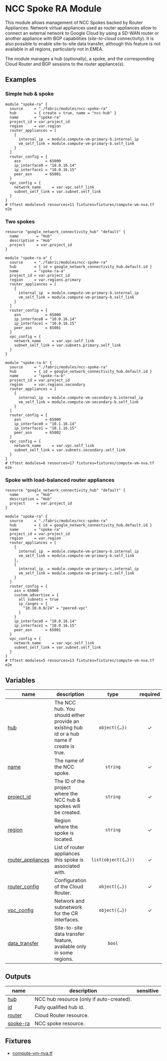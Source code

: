# NCC Spoke RA Module

This module allows management of NCC Spokes backed by Router Appliances. Network virtual appliances used as router appliances allow to connect an external network to Google Cloud by using a SD-WAN router or another appliance with BGP capabilities (_site-to-cloud_ connectivity). It is also possible to enable site-to-site data transfer, although this feature is not available in all regions, particularly not in EMEA.

The module manages a hub (optionally), a spoke, and the corresponding Cloud Router and BGP sessions to the router appliance(s).

## Examples

### Simple hub & spoke

```hcl
module "spoke-ra" {
  source     = "./fabric/modules/ncc-spoke-ra"
  hub        = { create = true, name = "ncc-hub" }
  name       = "spoke-ra"
  project_id = var.project_id
  region     = var.region
  router_appliances = [
    {
      internal_ip  = module.compute-vm-primary-b.internal_ip
      vm_self_link = module.compute-vm-primary-b.self_link
    }
  ]
  router_config = {
    asn           = 65000
    ip_interface0 = "10.0.16.14"
    ip_interface1 = "10.0.16.15"
    peer_asn      = 65001
  }
  vpc_config = {
    network_name     = var.vpc.self_link
    subnet_self_link = var.subnet.self_link
  }
}
# tftest modules=5 resources=11 fixtures=fixtures/compute-vm-nva.tf e2e
```

### Two spokes

```hcl
resource "google_network_connectivity_hub" "default" {
  name        = "Hub"
  description = "Hub"
  project     = var.project_id
}

module "spoke-ra-a" {
  source     = "./fabric/modules/ncc-spoke-ra"
  hub        = { id = google_network_connectivity_hub.default.id }
  name       = "spoke-ra-a"
  project_id = var.project_id
  region     = var.regions.primary
  router_appliances = [
    {
      internal_ip  = module.compute-vm-primary-b.internal_ip
      vm_self_link = module.compute-vm-primary-b.self_link
    }
  ]
  router_config = {
    asn           = 65000
    ip_interface0 = "10.0.16.14"
    ip_interface1 = "10.0.16.15"
    peer_asn      = 65001
  }
  vpc_config = {
    network_name     = var.vpc.self_link
    subnet_self_link = var.subnets.primary.self_link
  }
}

module "spoke-ra-b" {
  source     = "./fabric/modules/ncc-spoke-ra"
  hub        = { id = google_network_connectivity_hub.default.id }
  name       = "spoke-ra-b"
  project_id = var.project_id
  region     = var.regions.secondary
  router_appliances = [
    {
      internal_ip  = module.compute-vm-secondary-b.internal_ip
      vm_self_link = module.compute-vm-secondary-b.self_link
    }
  ]
  router_config = {
    asn           = 65000
    ip_interface0 = "10.1.16.14"
    ip_interface1 = "10.1.16.15"
    peer_asn      = 65002
  }
  vpc_config = {
    network_name     = var.vpc.self_link
    subnet_self_link = var.subnets.secondary.self_link
  }
}
# tftest modules=6 resources=17 fixtures=fixtures/compute-vm-nva.tf e2e
```

### Spoke with load-balanced router appliances

```hcl
resource "google_network_connectivity_hub" "default" {
  name        = "Hub"
  description = "Hub"
  project     = var.project_id
}

module "spoke-ra" {
  source     = "./fabric/modules/ncc-spoke-ra"
  hub        = { id = google_network_connectivity_hub.default.id }
  name       = "spoke-ra"
  project_id = var.project_id
  region     = var.region
  router_appliances = [
    {
      internal_ip  = module.compute-vm-primary-b.internal_ip
      vm_self_link = module.compute-vm-primary-b.self_link
    },
    {
      internal_ip  = module.compute-vm-primary-c.internal_ip
      vm_self_link = module.compute-vm-primary-c.self_link
    }
  ]
  router_config = {
    asn = 65000
    custom_advertise = {
      all_subnets = true
      ip_ranges = {
        "10.10.0.0/24" = "peered-vpc"
      }
    }
    ip_interface0 = "10.0.16.14"
    ip_interface1 = "10.0.16.15"
    peer_asn      = 65001
  }
  vpc_config = {
    network_name     = var.vpc.self_link
    subnet_self_link = var.subnet.self_link
  }
}
# tftest modules=5 resources=13 fixtures=fixtures/compute-vm-nva.tf e2e
```
<!-- BEGIN TFDOC -->
## Variables

| name | description | type | required | default |
|---|---|:---:|:---:|:---:|
| [hub](variables.tf#L23) | The NCC hub. You should either provide an existing hub id or a hub name if create is true. | <code title="object&#40;&#123;&#10;  create      &#61; optional&#40;bool, false&#41;&#10;  description &#61; optional&#40;string&#41;&#10;  id          &#61; optional&#40;string&#41;&#10;  name        &#61; optional&#40;string&#41;&#10;&#125;&#41;">object&#40;&#123;&#8230;&#125;&#41;</code> | ✓ |  |
| [name](variables.tf#L37) | The name of the NCC spoke. | <code>string</code> | ✓ |  |
| [project_id](variables.tf#L42) | The ID of the project where the NCC hub & spokes will be created. | <code>string</code> | ✓ |  |
| [region](variables.tf#L47) | Region where the spoke is located. | <code>string</code> | ✓ |  |
| [router_appliances](variables.tf#L52) | List of router appliances this spoke is associated with. | <code title="list&#40;object&#40;&#123;&#10;  internal_ip  &#61; string&#10;  vm_self_link &#61; string&#10;&#125;&#41;&#41;">list&#40;object&#40;&#123;&#8230;&#125;&#41;&#41;</code> | ✓ |  |
| [router_config](variables.tf#L60) | Configuration of the Cloud Router. | <code title="object&#40;&#123;&#10;  asn &#61; number&#10;  custom_advertise &#61; optional&#40;object&#40;&#123;&#10;    all_subnets &#61; bool&#10;    ip_ranges   &#61; map&#40;string&#41;&#10;  &#125;&#41;&#41;&#10;  ip_interface0   &#61; string&#10;  ip_interface1   &#61; string&#10;  keepalive       &#61; optional&#40;number&#41;&#10;  peer_asn        &#61; number&#10;  routes_priority &#61; optional&#40;number, 100&#41;&#10;&#125;&#41;">object&#40;&#123;&#8230;&#125;&#41;</code> | ✓ |  |
| [vpc_config](variables.tf#L76) | Network and subnetwork for the CR interfaces. | <code title="object&#40;&#123;&#10;  network_name     &#61; string&#10;  subnet_self_link &#61; string&#10;&#125;&#41;">object&#40;&#123;&#8230;&#125;&#41;</code> | ✓ |  |
| [data_transfer](variables.tf#L17) | Site-to-site data transfer feature, available only in some regions. | <code>bool</code> |  | <code>false</code> |

## Outputs

| name | description | sensitive |
|---|---|:---:|
| [hub](outputs.tf#L17) | NCC hub resource (only if auto-created). |  |
| [id](outputs.tf#L22) | Fully qualified hub id. |  |
| [router](outputs.tf#L27) | Cloud Router resource. |  |
| [spoke-ra](outputs.tf#L32) | NCC spoke resource. |  |

## Fixtures

- [compute-vm-nva.tf](../../tests/fixtures/compute-vm-nva.tf)
<!-- END TFDOC -->
